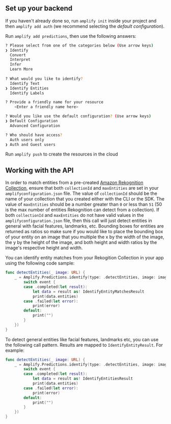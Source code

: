 ## Set up your backend

If you haven't already done so, run `amplify init` inside your project and then `amplify add auth` (we recommend selecting the *default configuration*).

Run `amplify add predictions`, then use the following answers:

```bash
? Please select from one of the categories below (Use arrow keys)
❯ Identify
  Convert
  Interpret
  Infer
  Learn More
  
? What would you like to identify?
  Identify Text
❯ Identify Entities
  Identify Labels

? Provide a friendly name for your resource
    <Enter a friendly name here>

? Would you like use the default configuration? (Use arrow keys)
❯ Default Configuration
  Advanced Configuration

? Who should have access?
  Auth users only
❯ Auth and Guest users
```
Run `amplify push` to create the resources in the cloud


## Working with the API

In order to match entities from a pre-created [Amazon Rekognition Collection](https://docs.aws.amazon.com/rekognition/latest/dg/collections.html), ensure that both `collectionId` and `maxEntities` are set in your `amplifyconfiguration.json` file. The value of `collectionId` should be the name of your collection that you created either with the CLI or the SDK. The value of `maxEntities` should be a number greater than `0` or less than `51` (50 is the max number of entities Rekognition can detect from a collection). If both `collectionId` and `maxEntities` do not have valid values in the `amplifyconfiguration.json` file, then this call will just detect entities in general with facial features, landmarks, etc. Bounding boxes for entities are returned as ratios so make sure if you would like to place the bounding box of your entity on an image that you multiple the x by the width of the image, the y by the height of the image, and both height and width ratios by the image's respective height and width.

You can identify entity matches from your Rekogition Collection in your app using the following code sample:

``` swift
func detectEntities(_ image: URL) {
	_ = Amplify.Predictions.identify(type: .detectEntities, image: image, options: PredictionsIdentifyRequest.Options(), listener: { (event) in
		switch event {
		case .completed(let result):
			let data = result as! IdentifyEntityMatchesResult
			print(data.entities)
		case .failed(let error):
			print(error)
		default:
			print("")
		}
	})
}
```

To detect general entities like facial features, landmarks etc, you can use the following call pattern.  Results are mapped to `IdentifyEntityResult`.  For example:

``` swift
func detectEntities(_ image: URL) {
	_ = Amplify.Predictions.identify(type: .detectEntities, image: image, options: PredictionsIdentifyRequest.Options(), listener: { (event) in
		switch event {
		case .completed(let result):
			let data = result as! IdentifyEntitiesResult
			print(data.entities)
		case .failed(let error):
			print(error)
		default:
			print("")
		}
	})
}
```
